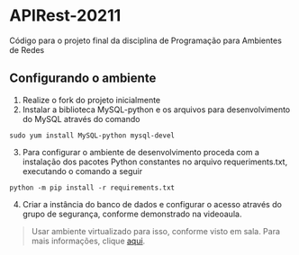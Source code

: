 # APIRest-20211
Código para o projeto final da disciplina de Programação para Ambientes de Redes
## Configurando o ambiente
1. Realize o fork do projeto inicialmente
2. Instalar a biblioteca  MySQL-python e os arquivos para desenvolvimento do MySQL através do comando
```
sudo yum install MySQL-python mysql-devel
```
3. Para configurar o ambiente de desenvolvimento proceda com a instalação dos pacotes Python constantes no arquivo requeriments.txt, executando o comando a seguir
```
python -m pip install -r requirements.txt
```
4. Criar a instância do banco de dados e configurar o acesso através do grupo de segurança, conforme demonstrado na videoaula.

> Usar ambiente virtualizado para isso, conforme visto em sala. Para mais informações, clique [aqui](https://docs.python.org/pt-br/3/library/venv.html "Usando o Virtualenv").
